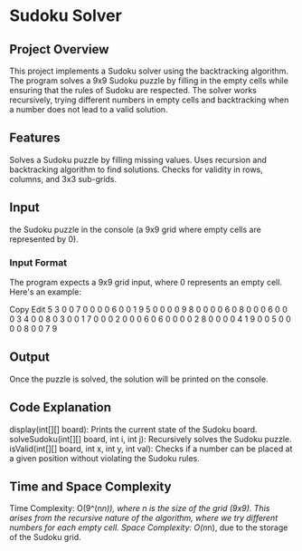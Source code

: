 # Sudoku Solver 
## Project Overview
This project implements a Sudoku solver using the backtracking algorithm. The program solves a 9x9 Sudoku puzzle by filling in the empty cells while ensuring that the rules of Sudoku are respected. The solver works recursively, trying different numbers in empty cells and backtracking when a number does not lead to a valid solution.

## Features
Solves a Sudoku puzzle by filling missing values.
Uses recursion and backtracking algorithm to find solutions.
Checks for validity in rows, columns, and 3x3 sub-grids.


## Input 
the Sudoku puzzle in the console (a 9x9 grid where empty cells are represented by 0).

### Input Format
The program expects a 9x9 grid input, where 0 represents an empty cell. Here's an example:

Copy
Edit
5 3 0 0 7 0 0 0 0
6 0 0 1 9 5 0 0 0
0 9 8 0 0 0 0 6 0
8 0 0 0 6 0 0 0 3
4 0 0 8 0 3 0 0 1
7 0 0 0 2 0 0 0 6
0 6 0 0 0 0 2 8 0
0 0 0 4 1 9 0 0 5
0 0 0 0 8 0 0 7 9

## Output
Once the puzzle is solved, the solution will be printed on the console.

## Code Explanation
display(int[][] board): Prints the current state of the Sudoku board.
solveSudoku(int[][] board, int i, int j): Recursively solves the Sudoku puzzle.
isValid(int[][] board, int x, int y, int val): Checks if a number can be placed at a given position without violating the Sudoku rules.

## Time and Space Complexity
Time Complexity: O(9^(n*n)), where n is the size of the grid (9x9). This arises from the recursive nature of the algorithm, where we try different numbers for each empty cell.
Space Complexity: O(n*n), due to the storage of the Sudoku grid.
